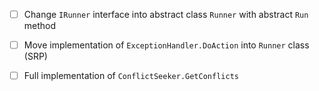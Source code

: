 
- [ ] Change `IRunner` interface into abstract class `Runner` with abstract `Run` method
- [ ] Move implementation of `ExceptionHandler.DoAction` into `Runner` class (SRP)

- [ ] Full implementation of `ConflictSeeker.GetConflicts`
